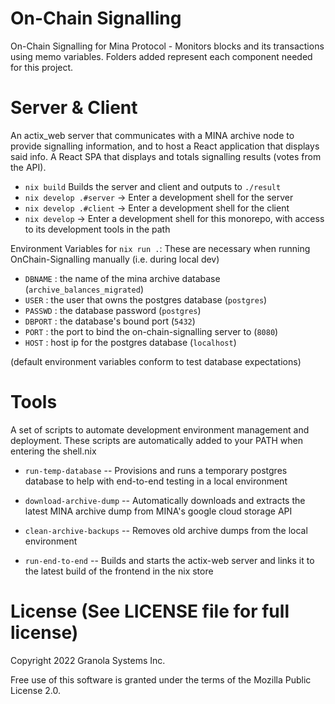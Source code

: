 # On-Chain Signalling

On-Chain Signalling for Mina Protocol - Monitors blocks and its
transactions using memo variables. Folders added represent each
component needed for this project.

# Server & Client

An actix_web server that communicates with a MINA archive node to
provide signalling information, and to host a React application that
displays said info.  A React SPA that displays and totals signalling
results (votes from the API).

- `nix build` Builds the server and client and outputs to `./result`
- `nix develop .#server` -> Enter a development shell for the server
- `nix develop .#client` -> Enter a development shell for the client
- `nix develop` -> Enter a development shell for this monorepo, with
  access to its development tools in the path

Environment Variables for `nix run .`: These are necessary when
running OnChain-Signalling manually (i.e. during local dev)

- `DBNAME` : the name of the mina archive database
  (`archive_balances_migrated`)
- `USER` : the user that owns the postgres database (`postgres`)
- `PASSWD` : the database password (`postgres`)
- `DBPORT` : the database's bound port (`5432`)
- `PORT`
: the port to bind the on-chain-signalling server to (`8080`)
- `HOST` : host ip for the postgres database (`localhost`)

(default environment variables conform to test database expectations)

# Tools

A set of scripts to automate development environment management and
deployment. These scripts are automatically added to your PATH when
entering the shell.nix

- `run-temp-database` -- Provisions and runs a temporary postgres
  database to help with end-to-end testing in a local environment

- `download-archive-dump` -- Automatically downloads and extracts the
  latest MINA archive dump from MINA's google cloud storage API

- `clean-archive-backups` -- Removes old archive dumps from the local
  environment

- `run-end-to-end` -- Builds and starts the actix-web server and links
  it to the latest build of the frontend in the nix store

# License (See LICENSE file for full license)

Copyright 2022 Granola Systems Inc.

Free use of this software is granted under the terms of the Mozilla
Public License 2.0.


